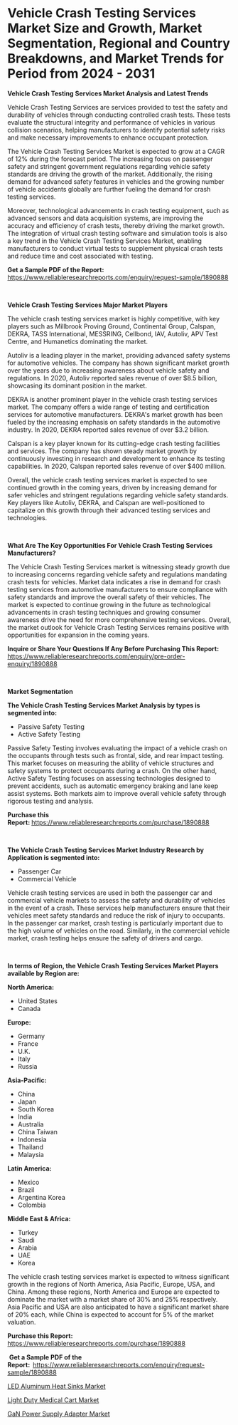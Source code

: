 <p><h1>Vehicle Crash Testing Services Market Size and Growth, Market Segmentation, Regional and Country Breakdowns, and Market Trends for Period from 2024 -  2031</h1></p><p><strong>Vehicle Crash Testing Services Market Analysis and Latest Trends</strong></p>
<p><p>Vehicle Crash Testing Services are services provided to test the safety and durability of vehicles through conducting controlled crash tests. These tests evaluate the structural integrity and performance of vehicles in various collision scenarios, helping manufacturers to identify potential safety risks and make necessary improvements to enhance occupant protection.</p><p>The Vehicle Crash Testing Services Market is expected to grow at a CAGR of 12% during the forecast period. The increasing focus on passenger safety and stringent government regulations regarding vehicle safety standards are driving the growth of the market. Additionally, the rising demand for advanced safety features in vehicles and the growing number of vehicle accidents globally are further fueling the demand for crash testing services.</p><p>Moreover, technological advancements in crash testing equipment, such as advanced sensors and data acquisition systems, are improving the accuracy and efficiency of crash tests, thereby driving the market growth. The integration of virtual crash testing software and simulation tools is also a key trend in the Vehicle Crash Testing Services Market, enabling manufacturers to conduct virtual tests to supplement physical crash tests and reduce time and cost associated with testing.</p></p>
<p><strong>Get a Sample PDF of the Report:&nbsp;</strong> <a href="https://www.reliableresearchreports.com/enquiry/request-sample/1890888">https://www.reliableresearchreports.com/enquiry/request-sample/1890888</a></p>
<p>&nbsp;</p>
<p><strong>Vehicle Crash Testing Services Major Market Players</strong></p>
<p><p>The vehicle crash testing services market is highly competitive, with key players such as Millbrook Proving Ground, Continental Group, Calspan, DEKRA, TASS International, MESSRING, Cellbond, IAV, Autoliv, APV Test Centre, and Humanetics dominating the market. </p><p>Autoliv is a leading player in the market, providing advanced safety systems for automotive vehicles. The company has shown significant market growth over the years due to increasing awareness about vehicle safety and regulations. In 2020, Autoliv reported sales revenue of over $8.5 billion, showcasing its dominant position in the market.</p><p>DEKRA is another prominent player in the vehicle crash testing services market. The company offers a wide range of testing and certification services for automotive manufacturers. DEKRA's market growth has been fueled by the increasing emphasis on safety standards in the automotive industry. In 2020, DEKRA reported sales revenue of over $3.2 billion.</p><p>Calspan is a key player known for its cutting-edge crash testing facilities and services. The company has shown steady market growth by continuously investing in research and development to enhance its testing capabilities. In 2020, Calspan reported sales revenue of over $400 million.</p><p>Overall, the vehicle crash testing services market is expected to see continued growth in the coming years, driven by increasing demand for safer vehicles and stringent regulations regarding vehicle safety standards. Key players like Autoliv, DEKRA, and Calspan are well-positioned to capitalize on this growth through their advanced testing services and technologies.</p></p>
<p>&nbsp;</p>
<p><strong>What Are The Key Opportunities For Vehicle Crash Testing Services Manufacturers?</strong></p>
<p><p>The Vehicle Crash Testing Services market is witnessing steady growth due to increasing concerns regarding vehicle safety and regulations mandating crash tests for vehicles. Market data indicates a rise in demand for crash testing services from automotive manufacturers to ensure compliance with safety standards and improve the overall safety of their vehicles. The market is expected to continue growing in the future as technological advancements in crash testing techniques and growing consumer awareness drive the need for more comprehensive testing services. Overall, the market outlook for Vehicle Crash Testing Services remains positive with opportunities for expansion in the coming years.</p></p>
<p><strong>Inquire or Share Your Questions If Any Before Purchasing This Report:</strong> <a href="https://www.reliableresearchreports.com/enquiry/pre-order-enquiry/1890888">https://www.reliableresearchreports.com/enquiry/pre-order-enquiry/1890888</a></p>
<p>&nbsp;</p>
<p><strong>Market Segmentation</strong></p>
<p><strong>The Vehicle Crash Testing Services Market Analysis by types is segmented into:</strong></p>
<p><ul><li>Passive Safety Testing</li><li>Active Safety Testing</li></ul></p>
<p><p>Passive Safety Testing involves evaluating the impact of a vehicle crash on the occupants through tests such as frontal, side, and rear impact testing. This market focuses on measuring the ability of vehicle structures and safety systems to protect occupants during a crash. On the other hand, Active Safety Testing focuses on assessing technologies designed to prevent accidents, such as automatic emergency braking and lane keep assist systems. Both markets aim to improve overall vehicle safety through rigorous testing and analysis.</p></p>
<p><strong>Purchase this Report:&nbsp;</strong><a href="https://www.reliableresearchreports.com/purchase/1890888">https://www.reliableresearchreports.com/purchase/1890888</a></p>
<p>&nbsp;</p>
<p><strong>The Vehicle Crash Testing Services Market Industry Research by Application is segmented into:</strong></p>
<p><ul><li>Passenger Car</li><li>Commercial Vehicle</li></ul></p>
<p><p>Vehicle crash testing services are used in both the passenger car and commercial vehicle markets to assess the safety and durability of vehicles in the event of a crash. These services help manufacturers ensure that their vehicles meet safety standards and reduce the risk of injury to occupants. In the passenger car market, crash testing is particularly important due to the high volume of vehicles on the road. Similarly, in the commercial vehicle market, crash testing helps ensure the safety of drivers and cargo.</p></p>
<p>&nbsp;</p>
<p><strong>In terms of Region, the Vehicle Crash Testing Services Market Players available by Region are:</strong></p>
<p>
    <p> <strong> North America: </strong>
        <ul>
            <li>United States</li>
            <li>Canada</li>
        </ul>
        </p> 
    <p> <strong> Europe: </strong>
        <ul>
            <li>Germany</li>
            <li>France</li>
            <li>U.K.</li>
            <li>Italy</li>
            <li>Russia</li>
        </ul>
        </p> 
    <p> <strong> Asia-Pacific: </strong>
        <ul>
            <li>China</li>
            <li>Japan</li>
            <li>South Korea</li>
            <li>India</li>
            <li>Australia</li>
            <li>China Taiwan</li>
            <li>Indonesia</li>
            <li>Thailand</li>
            <li>Malaysia</li>
        </ul>
        </p> 
    <p> <strong> Latin America: </strong>
        <ul>
            <li>Mexico</li>
            <li>Brazil</li>
            <li>Argentina Korea</li>
            <li>Colombia</li>
        </ul>
        </p> 
    <p> <strong> Middle East & Africa: </strong>
        <ul>
            <li>Turkey</li>
            <li>Saudi</li>
            <li>Arabia</li>
            <li>UAE</li>
            <li>Korea</li>
        </ul>
    </p>
    </p>
<p><p>The vehicle crash testing services market is expected to witness significant growth in the regions of North America, Asia Pacific, Europe, USA, and China. Among these regions, North America and Europe are expected to dominate the market with a market share of 30% and 25% respectively. Asia Pacific and USA are also anticipated to have a significant market share of 20% each, while China is expected to account for 5% of the market valuation.</p></p>
<p><strong>Purchase this Report: </strong><a href="https://www.reliableresearchreports.com/purchase/1890888">https://www.reliableresearchreports.com/purchase/1890888</a></p>
<p>&nbsp;<strong>Get a Sample PDF of the Report:&nbsp;&nbsp;</strong><a href="https://www.reliableresearchreports.com/enquiry/request-sample/1890888">https://www.reliableresearchreports.com/enquiry/request-sample/1890888</a></p>
<p><strong></strong></p>
<p><p><a href="https://view.publitas.com/reportprime-1/led-aluminum-heat-sinks-market-centers-on-aspects-such-as-market-growth-market-share-market-opportunity-and-projected-forecasts-spanning-from-2023-to-2030/">LED Aluminum Heat Sinks Market</a></p><p><a href="https://view.publitas.com/reportprime-1/light-duty-medical-cart-market-research-report-reveals-the-latest-trends-and-opportunities-of-this-market-for-period-from-2023-2030/">Light Duty Medical Cart Market</a></p><p><a href="https://view.publitas.com/reportprime-1/gan-power-supply-adapter-market-size-2023-2030-global-industrial-analysis-key-geographical-regions-market-share-top-key-players-product-types-and-forecast-research-report/">GaN Power Supply Adapter Market</a></p></p>